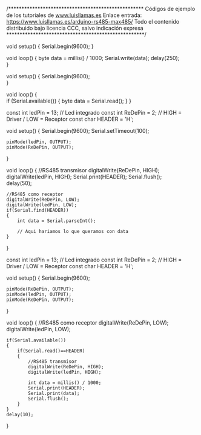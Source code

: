 /***************************************************
Códigos de ejemplo de los tutoriales de www.luisllamas.es
Enlace entrada: https://www.luisllamas.es/arduino-rs485-max485/
Todo el contenido distribuido bajo licencia CCC, salvo indicación expresa
****************************************************/

void setup() 
{ 
  Serial.begin(9600);
} 
 
void loop() 
{ 
  byte data = millis() / 1000;
  Serial.write(data);
  delay(250);                           
} 


void setup() 
{ 
  Serial.begin(9600);  
} 
 
void loop() 
{  
  if (Serial.available()) 
  {
    byte data = Serial.read(); 
  }
} 


const int ledPin =  13;  // Led integrado
const int ReDePin =  2;  // HIGH = Driver / LOW = Receptor
const char HEADER = 'H';

void setup() 
{ 
	Serial.begin(9600);
	Serial.setTimeout(100);
  
	pinMode(ledPin, OUTPUT);
	pinMode(ReDePin, OUTPUT);
} 
 
void loop() 
{ 
	//RS485 transmisor 
	digitalWrite(ReDePin, HIGH);
	digitalWrite(ledPin, HIGH); 
	Serial.print(HEADER);
	Serial.flush();  
	delay(50); 
   
	//RS485 como receptor
	digitalWrite(ReDePin, LOW); 
	digitalWrite(ledPin, LOW); 
	if(Serial.find(HEADER))
	{
		int data = Serial.parseInt(); 
		 
		// Aqui hariamos lo que queramos con data
	}
} 


const int ledPin =  13;  // Led integrado
const int ReDePin =  2;  // HIGH = Driver / LOW = Receptor
const char HEADER = 'H';

void setup() 
{ 
	Serial.begin(9600);  

	pinMode(ReDePin, OUTPUT);
	pinMode(ledPin, OUTPUT);
	pinMode(ReDePin, OUTPUT);
} 
 
void loop() 
{ 
	//RS485 como receptor
	digitalWrite(ReDePin, LOW); 
	digitalWrite(ledPin, LOW); 
	
	if(Serial.available())
	{
		if(Serial.read()==HEADER)
		{
			//RS485 transmisor 
			digitalWrite(ReDePin, HIGH);
			digitalWrite(ledPin, HIGH); 
			
			int data = millis() / 1000;
			Serial.print(HEADER);
			Serial.print(data);
			Serial.flush();
		}
	}
	delay(10);
}
